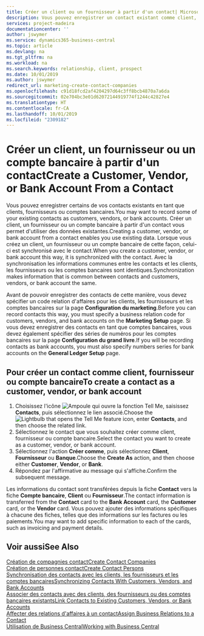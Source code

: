 ```yaml
---
title: Créer un client ou un fournisseur à partir d'un contact| Microsoft Docs
description: Vous pouvez enregistrer un contact existant comme client, fournisseur, ou compte bancaire à l'aide des données existantes et spécifier une relation d'affaires.
services: project-madeira
documentationcenter: ''
author: jswymer
ms.service: dynamics365-business-central
ms.topic: article
ms.devlang: na
ms.tgt_pltfrm: na
ms.workload: na
ms.search.keywords: relationship, client, prospect
ms.date: 10/01/2019
ms.author: jswymer
redirect_url: marketing-create-contact-companies
ms.openlocfilehash: c91d18fcd2af4204297d64c3ff8bcb4870a7a6da
ms.sourcegitcommit: 02e704bc3e01d62072144919774f1244c42827e4
ms.translationtype: HT
ms.contentlocale: fr-CA
ms.lasthandoff: 10/01/2019
ms.locfileid: "2309182"
---
```

# <a name="create-a-customer-vendor-or-bank-account-from-a-contact"></a><span data-ttu-id="66b29-103">Créer un client, un fournisseur ou un compte bancaire à partir d'un contact</span><span class="sxs-lookup"><span data-stu-id="66b29-103">Create a Customer, Vendor, or Bank Account From a Contact</span></span>
<span data-ttu-id="66b29-104">Vous pouvez enregistrer certains de vos contacts existants en tant que clients, fournisseurs ou comptes bancaires.</span><span class="sxs-lookup"><span data-stu-id="66b29-104">You may want to record some of your existing contacts as customers, vendors, or bank accounts.</span></span> <span data-ttu-id="66b29-105">Créer un client, un fournisseur ou un compte bancaire à partir d'un contact vous permet d'utiliser des données existantes.</span><span class="sxs-lookup"><span data-stu-id="66b29-105">Creating a customer, vendor, or bank account from a contact enables you use existing data.</span></span> <span data-ttu-id="66b29-106">Lorsque vous créez un client, un fournisseur ou un compte bancaire de cette façon, celui-ci est synchronisé avec le contact.</span><span class="sxs-lookup"><span data-stu-id="66b29-106">When you create a customer, vendor, or bank account this way, it is synchronized with the contact.</span></span> <span data-ttu-id="66b29-107">Avec la synchronisation les informations communes entre les contacts et les clients, les fournisseurs ou les comptes bancaires sont identiques.</span><span class="sxs-lookup"><span data-stu-id="66b29-107">Synchronization makes information that is common between contacts and customers, vendors, or bank account the same.</span></span>

<span data-ttu-id="66b29-108">Avant de pouvoir enregistrer des contacts de cette manière, vous devez spécifier un code relation d'affaires pour les clients, les fournisseurs et les comptes bancaires sur la page **Configuration du marketing**.</span><span class="sxs-lookup"><span data-stu-id="66b29-108">Before you can record contacts this way, you must specify a business relation code for customers, vendors, and bank accounts on the **Marketing Setup** page.</span></span> <span data-ttu-id="66b29-109">Si vous devez enregistrer des contacts en tant que comptes bancaires, vous devez également spécifier des séries de numéros pour les comptes bancaires sur la page **Configuration du grand livre**.</span><span class="sxs-lookup"><span data-stu-id="66b29-109">If you will be recording contacts as bank accounts, you must also specify numbers series for bank accounts on the **General Ledger Setup** page.</span></span>

## <a name="to-create-a-contact-as-a-customer-vendor-or-bank-account"></a><span data-ttu-id="66b29-110">Pour créer un contact comme client, fournisseur ou compte bancaire</span><span class="sxs-lookup"><span data-stu-id="66b29-110">To create a contact as a customer, vendor, or bank account</span></span>
1. <span data-ttu-id="66b29-111">Choisissez l'icône ![Ampoule qui ouvre la fonction Tell Me](media/ui-search/search_small.png "Dites-moi ce que vous voulez faire"), saisissez **Contacts**, puis sélectionnez le lien associé.</span><span class="sxs-lookup"><span data-stu-id="66b29-111">Choose the ![Lightbulb that opens the Tell Me feature](media/ui-search/search_small.png "Tell me what you want to do") icon, enter **Contacts**, and then choose the related link.</span></span>
2. <span data-ttu-id="66b29-112">Sélectionnez le contact que vous souhaitez créer comme client, fournisseur ou compte bancaire.</span><span class="sxs-lookup"><span data-stu-id="66b29-112">Select the contact you want to create as a customer, vendor, or bank account.</span></span>
3. <span data-ttu-id="66b29-113">Sélectionnez l'action **Créer comme**, puis sélectionnez **Client**, **Fournisseur** ou **Banque**.</span><span class="sxs-lookup"><span data-stu-id="66b29-113">Choose the **Create As** action, and then choose either **Customer**, **Vendor**, or **Bank**.</span></span>
4. <span data-ttu-id="66b29-114">Répondez par l'affirmative au message qui s'affiche.</span><span class="sxs-lookup"><span data-stu-id="66b29-114">Confirm the subsequent message.</span></span>

<span data-ttu-id="66b29-115">Les informations du contact sont transférées depuis la fiche **Contact** vers la fiche **Compte bancaire**, **Client** ou **Fournisseur**.</span><span class="sxs-lookup"><span data-stu-id="66b29-115">The contact information is transferred from the **Contact** card to the **Bank Account** card, the **Customer** card, or the **Vendor** card.</span></span> <span data-ttu-id="66b29-116">Vous pouvez ajouter des informations spécifiques à chacune des fiches, telles que des informations sur les factures ou les paiements.</span><span class="sxs-lookup"><span data-stu-id="66b29-116">You may want to add specific information to each of the cards, such as invoicing and payment details.</span></span>

## <a name="see-also"></a><span data-ttu-id="66b29-117">Voir aussi</span><span class="sxs-lookup"><span data-stu-id="66b29-117">See Also</span></span>
[<span data-ttu-id="66b29-118">Création de compagnies contact</span><span class="sxs-lookup"><span data-stu-id="66b29-118">Create Contact Companies</span></span>](marketing-create-contact-companies.md)  
[<span data-ttu-id="66b29-119">Création de personnes contact</span><span class="sxs-lookup"><span data-stu-id="66b29-119">Create Contact Persons</span></span>](marketing-create-contact-persons.md)  
[<span data-ttu-id="66b29-120">Synchronisation des contacts avec les clients, les fournisseurs et les comptes bancaires</span><span class="sxs-lookup"><span data-stu-id="66b29-120">Synchronizing Contacts With Customers, Vendors, and Bank Accounts</span></span>](marketing-synchronize-contacts-customers-vendors-bank-accounts.md)  
[<span data-ttu-id="66b29-121">Associer des contacts avec des clients, des fournisseurs ou des comptes bancaires existants</span><span class="sxs-lookup"><span data-stu-id="66b29-121">Link Contacts to Existing Customers, Vendors, or Bank Accounts</span></span>](marketing-how-link-contact.md)  
[<span data-ttu-id="66b29-122">Affecter des relations d'affaires à un contact</span><span class="sxs-lookup"><span data-stu-id="66b29-122">Assign Business Relations to a Contact</span></span>](marketing-business-relations.md#AssignBusRelContact)  
[<span data-ttu-id="66b29-123">Utilisation de Business Central</span><span class="sxs-lookup"><span data-stu-id="66b29-123">Working with Business Central</span></span>](ui-work-product.md)

